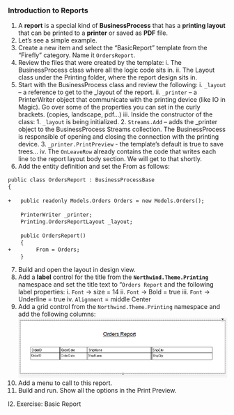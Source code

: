 ﻿### Introduction to Reports

1.	A **report** is a special kind of **BusinessProcess** that has a **printing layout** that can be printed to a **printer** or saved as **PDF** file.
2.	Let’s see a simple example.
3.	Create a new item and select the “BasicReport” template from the “Firefly” category. Name it `OrdersReport`.
4.	Review the files that were created by the template:
    i. The BusinessProcess class where all the logic code sits in.
    ii. The Layout class under the Printing folder, where the report design sits in.
5.	Start with the BusinessProcess class and review the following:
    i. `_layout` – a reference to get to the _layout of the report.
    ii. `_printer` – a PrinterWriter object that communicate with the printing device (like IO in Magic).
Go over some of the properties you can set in the curly brackets.
(copies, landscape, pdf…)
    iii.	Inside the constructor of the class:
          1. `_layout` is being initialized.
          2. `Streams.Add` – adds the _printer object to the BusinessProcess Streams collection. The BusinessProcess is responsible of opening and closing the connection with the printing device.
          3. `_printer.PrintPreview` - the template’s default is true to save trees…
    iv. The `OnLeaveRow` already contains the code that writes each line to the report layout body section. We will get to that shortly.
6.	Add the entity definition and set the From as follows:
```csdiff
public class OrdersReport : BusinessProcessBase
{

+   public readonly Models.Orders Orders = new Models.Orders();

    PrinterWriter _printer;
    Printing.OrdersReportLayout _layout;

    public OrdersReport()
    {
+        From = Orders;
    }
```
7. Build and open the layout in design view.
8. Add a **label** control for the title from the **`Northwind.Theme.Printing`** namespace and set the title text to “`Orders Report` and the following label properties:
    i. `Font` -> size = 14
    ii. `Font` -> Bold = true
    iii. `Font` -> Underline = true
    iv. `Alignment` = middle Center
9.	Add a grid control from the `Northwind.Theme.Printing` namespace and add the following columns:
![OrdersReport](OrdersReport.png)
10. Add a menu to call to this report.
11. Build and run. Show all the options in the Print Preview.

l2. Exercise: Basic Report


